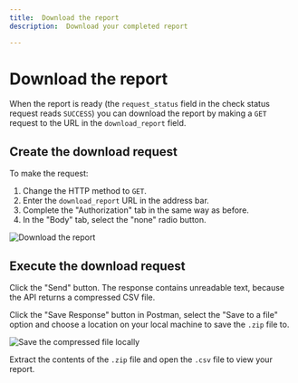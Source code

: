 ```yaml
---
title:  Download the report
description:  Download your completed report

---
```


Download the report
===================

When the report is ready (the `request_status` field in the check status request reads `SUCCESS`) you can download the report by making a `GET` request to the URL in the `download_report` field.

Create the download request
---------------------------

To make the request:

1. Change the HTTP method to `GET`.
2. Enter the `download_report` URL in the address bar.
3. Complete the "Authorization" tab in the same way as before.
4. In the "Body" tab, select the "none" radio button.

![Download the report](/images/reports-api/download-report-postman.png)

Execute the download request
----------------------------

Click the "Send" button. The response contains unreadable text, because the API returns a compressed CSV file.

Click the "Save Response" button in Postman, select the "Save to a file" option and choose a location on your local machine to save the `.zip` file to.

![Save the compressed file locally](/images/reports-api/save-report-zip-postman.png)

Extract the contents of the `.zip` file and open the `.csv` file to view your report.

